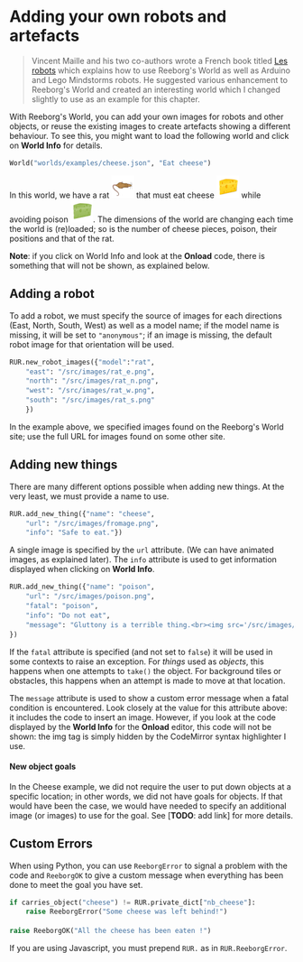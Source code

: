 # Adding your own robots and artefacts

> Vincent Maille and his two co-authors wrote a French book titled [Les robots](https://www.amazon.ca/Robots-Apprendre-Robotique-Par-lExemple/dp/2340013984/ref=sr_1_1?ie=UTF8&qid=1500382251&sr=8-1&keywords=les+robots+maille) which explains how to use Reeborg's World as well as Arduino and Lego Mindstorms robots. He suggested various enhancement to Reeborg's World and created an interesting world which I changed slightly to use as an example for this chapter.

With Reeborg's World, you can add your own images for robots and other objects, or reuse the existing images to create artefacts showing a different behaviour. To see this, you might want to load the following world and click on **World Info** for details.

```py
World("worlds/examples/cheese.json", "Eat cheese")
```

In this world, we have a rat ![](/assets/rat_e.png) that must eat cheese ![](/assets/fromage.png) while avoiding poison ![](/assets/poison.png).  The dimensions of the world are changing each time the world is \(re\)loaded; so is the number of cheese pieces, poison, their positions and that of the rat.

**Note**: if you click on World Info and look at the **Onload** code, there is something that will not be shown, as explained below.

## Adding a robot

To add a robot, we must specify the source of images for each directions \(East, North, South, West\) as well as a model name; if the model name is missing, it will be set to `"anonymous"`; if an image is missing, the default robot image for that orientation will be used.

```py
RUR.new_robot_images({"model":"rat",
    "east": "/src/images/rat_e.png",
    "north": "/src/images/rat_n.png",
    "west": "/src/images/rat_w.png",
    "south": "/src/images/rat_s.png"
    })
```

In the example above, we specified images found on the Reeborg's World site; use the full URL for images found on some other site.

## Adding new things

There are many different options possible when adding new things. At the very least, we must provide a name to use.

```py
RUR.add_new_thing({"name": "cheese",
    "url": "/src/images/fromage.png",
    "info": "Safe to eat."})
```

A single image is specified by the `url` attribute. \(We can have animated images, as explained later\). The `info` attribute is used to get information displayed when clicking on **World Info**.

```py
RUR.add_new_thing({"name": "poison",
    "url": "/src/images/poison.png",
    "fatal": "poison",
    "info": "Do not eat",
    "message": "Gluttony is a terrible thing.<br><img src='/src/images/mort.png'>"
})
```

If the `fatal` attribute is specified \(and not set to `false`\) it will be used in some contexts to raise an exception. For _things_ used as _objects_, this happens when one attempts to `take()` the object. For background tiles or obstacles, this happens when an attempt is made to move at that location.

The `message` attribute is used to show a custom error message when a fatal condition is encountered.  Look closely at the value for this attribute above: it includes the code to insert an image.  However, if you look at the code displayed by the **World Info** for the **Onload** editor, this code will not be shown: the img tag is simply hidden by the CodeMirror syntax highlighter I use.

#### New object goals

In the Cheese example, we did not require the user to put down objects at a specific location; in other words, we did not have goals for objects. If that would have been the case, we would have needed to specify an additional image \(or images\) to use for the goal.  See \[**TODO**: add link\] for more details.

## Custom Errors

When using Python, you can use `ReeborgError` to signal a problem with the code and `ReeborgOK` to give a custom message when everything has been done to meet the goal you have set.

```py
if carries_object("cheese") != RUR.private_dict["nb_cheese"]:
    raise ReeborgError("Some cheese was left behind!")

raise ReeborgOK("All the cheese has been eaten !")
```

If you are using Javascript, you must prepend `RUR.`  as in `RUR.ReeborgError`.

